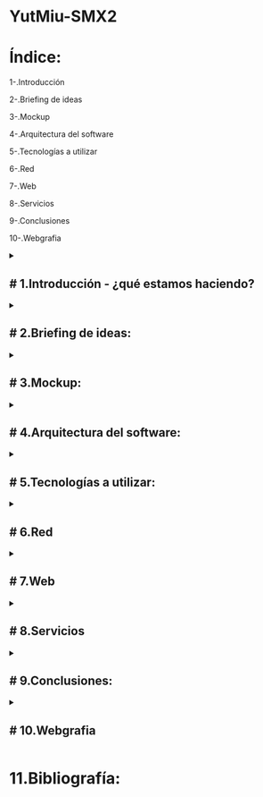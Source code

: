 # YutMiu-SMX2

# Índice:

1-.Introducción

2-.Briefing de ideas

3-.Mockup

4-.Arquitectura del software

5-.Tecnologías a utilizar

6-.Red

7-.Web

8-.Servicios

9-.Conclusiones

10-.Webgrafia

<details>
<summary><h2># 1.Introducción - ¿qué estamos haciendo?</h2></summary>

Somos un grupo de dos personas que queremos hacer una web de musica i que hemos estado buscando webs i aplicaciones con este tipo de contenido(musica, opiniones, valoraciones i que puedan valorar qualquier musica ).

Descripción general del proyecto web:

Nuestra web va a tratar sobre una web de música en streaming y que los usuarios puedan ir comentando y recomendando músicas y dar sus opiniones respecto a la música que han escuchado
o que les han recomendado, va a tener un gran catálogo de músicas y de muchos estilos para satisfacer más a las personas que utilicen nuestra página, también nosotros queremos llegar a un público específico
que le encante la música, le gusta mucho opinar y debatir e/o crear debates entre ellos y leer opiniones sobre otras músicas.

¿Qué funcionalidades ofrecerá a los usuarios?

Las funciones que vamos a implementar en nuestra página web van a ser:
-Crear una cuenta para poder guardar tus musicas favoritas.
-Si te vinculas podrás tener amigos que te podrán recomendar música.
-Puedes hacer una lista personalizada de tus músicas favoritas.
- Cada canción tendrá una sección de comentarios donde podrás escribir tu opinión sobre cualquier canción y también poner del 1 al 5 cuanto te ha gustado.
</details>

<details>
<summary><h2># 2.Briefing de ideas:</h2></summary>

Estas eran unas de las propuestas que teniamos antes de decidirnos
1- Hacer como una especie de Spotify pero sin anuncios

2- Hacer una web como Youtube

3-Hacer una especie de chat 

4-Hacer un foro de opiniones como Reddit

Al final vamos a combinar algunas de estas ideas, vamos ha hacer una web de música en streaming y que los usuarios puedan ir comentando y recomendando 
músicas y dar sus opiniones respecto a la música que han escuchado o que les han recomendado. Básicamente hemos escogido hacer esto porque a ambos nos gusta la 
música, y además nos pareció buena idea que hubiese un chat con comentarios y opiniones de lo que la gente escucha y ve.
</details>

<details>
<summary><h2># 3.Mockup:</h2></summary>
<img width="1129" height="634" alt="image" src="https://github.com/user-attachments/assets/7b7e6fff-a37c-4407-8a4b-92c59367c581" />
Este seria el mockup de nuestra web.
</details>

<details>
<summary><h2># 4.Arquitectura del software:</h2></summary>


</details>

<details>
<summary><h2># 5.Tecnologías a utilizar:</h2></summary>


</details>

<details>
<summary><h2># 6.Red</h2></summary>
a.Diagrama de la red:



b.Mapa físico:



c.Mapa lógico:


</details>

<details>
<summary><h2># 7.Web</h2></summary>
d.Diseño:



e.Mockup:



f.Mapa de navegabilidad:
</details>

<details>
<summary><h2># 8.Servicios</h2></summary>
g.DNS:



h.DHCP:



i.Apache:



j.Firewall:



k.Copias de seguridad:
</details>

<details>
<summary><h2># 9.Conclusiones:</h2></summary>
</details>

<details>
<summary><h2># 10.Webgrafia</h2></summary>
</details>


# 11.Bibliografía:


